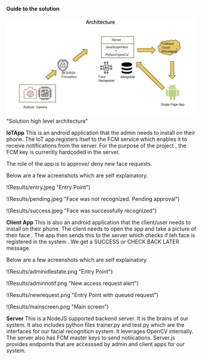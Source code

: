 **Guide to the solution**

<img src="./Results/arch.png" >
 "Solution high level architecture"



**IoTApp**
This is an android application that the admin needs to install on their phone. The IoT app registers itsef to the FCM service which enables it to receive notifications from the server. For the purpose of the project , the FCM key is currently hardcoded in the server.

 The role of the app is to approve/ deny new face requests.

Below are a few acreenshots which are self explainatory.

!(Results/entry.jpeg "Entry Point")

!(Results/pending.jpeg "Face was not recognized. Pending approval")

!(Results/success.jpeg "Face was successfully recognized")


**Client App**
This is also an android application that the client/user needs to install on their phone. The client needs to open the app and take a picture of their face . The app then sends this to the server which checks if teh face is registered in the system . We get a SUCCESS or CHECK BACK LATER message.

Below are a few acreenshots which are self explainatory.

!(Results/adminidlestate.png "Entry Point")

!(Results/adminnotif.png "New access request alert")

!(Results/newrequest.png "Entry Point with queued request")

!(Results/mainscreen.png "Main screen")


**Server**
This is a NodeJS supported backend server. It is the brains of our system. It also includes python files trainer.py and test.py which are the interfaces for our facial recognition system. It leverages OpenCV internally. The server also has FCM master keys to send notiications. 
Server.js provides endpoints that are accesssed by admin and client apps for our system.